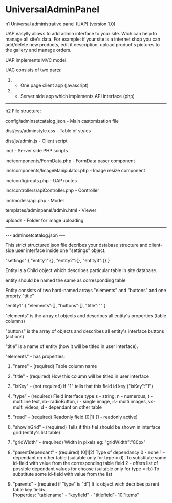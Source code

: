 # UniversalAdminPanel
h1 Universal administrative panel (UAP)  (version 1.0)

UAP easylly allows to add admin interface to your site. Wich can help to manage all site's data. 
For example: if your site is a internet shop you can add/delete new products, edit it description, upload product's pictures to the gallery and manage orders.

UAP implements MVC model.

UAC consists of two parts:

1. - One page client app (javascript)
2. - Server side app which implements API interface (php)

-----------------------------------------------------------------

h2 File structure:


config/adminsetcatalog.json         - Main castomization file

dist/css/adminstyle.css             - Table of styles

dist/js/admin.js                    - Client script


inc/                                - Server side PHP scripts

inc/components/FormData.php         - FormData paser component 

inc/components/ImageManipulator.php - Image resize component

inc/config/routs.php                - UAP routes

inc/controllers/apiController.php   - Controller

inc/models/api.php                  - Model


templates/adminpanel/admin.html     - Viewer



uploads                             - Folder for image uploading

-----------------------------------------------------------------

--- adminsetcatalog.json ---



This strict structured json file decribes your dstabase structure and client-side user interface inside one "settings" object.

"settings":{
        "entity1":{},
        "entity2":{},
        "entity3":{}
        }

Entity  is a Child object which describes particular table in site database.

entity should be named the same as corresponding table 

Entity consists of two hard-named arrays "elements"  and "buttons"  and one proprty "title"


"entity1":{
    "elements":[],
    "buttons":[],
    "title":""
    }


"elements" is the array of objects and describes all entity's properties (table columns)

"buttons" is the array of objects and describes all entity's interface buttons (actions)

"title" is a name of entity (how it will be titled in user interface).


"elements" - has properties:

1. "name"       - (required) Table column name

2. "title"      - (required) How this column will be titled in user interface

3. "isKey"      - (not required) If "1"  tells that this field id key  ("isKey":"1")

4. "type"       - (required) Field interface type 
                    s - string, 
                    n - numerous, 
                    t - multiline text, 
                    rb- radioButton, 
                    i - single image,
                    is- multi images,
                    vs- multi videos,
                    d - dependant on other table

5. "read"       - (required) Readonly field (0|1) (1 - readonly active)

6. "showInGrid" - (required) Tells if this fiel should be shown in interface grid (entity's list table)

7. "gridWidth"  - (required) Width in pixels  eg: "gridWidth":"80px"   

8. "parentDependant" - (required) (0|1|2)  Type of dependancy 
                    0 - none
                    1 - dependant on other table  (suitable only for type = d). 
                        To substitute some id-field with value from the corresponding table field
                    2 - offers list of possible dependant values for choose (suitable only for type = rb)
                        To substitute some id-field with value from the list
                    
9. "parents"    - (required if "type" is "d") It is object wich decribes parent table key fields.  
                    Properties: "tablename" - 
                                "keyfield"  - 
                                "titlefield"- 
10."items"
